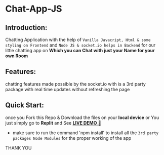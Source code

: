 # Chat-App-JS

## Introduction:

Chatting Application with the help of `Vanilla Javacript, Html & some styling on Frontend` and `Node JS & socket.io helps in Backend` for our little chatting app on **Which you can Chat with just your Name for your own Room**

## Features:

chatting features made possible by the socket.io with is a 3rd party package with real time updates without refreshing the page 

## Quick Start:

once you Fork this Repo & Download the files on your **local device** or You just simply go to **Replit** and See [**LIVE DEMO** 🚀](https://chatting-app.hamzajaffar.repl.co/)
- make sure to run the command 'npm install' to install all the `3rd party packages Node Modules` for the proper working of the app


THANK YOU


